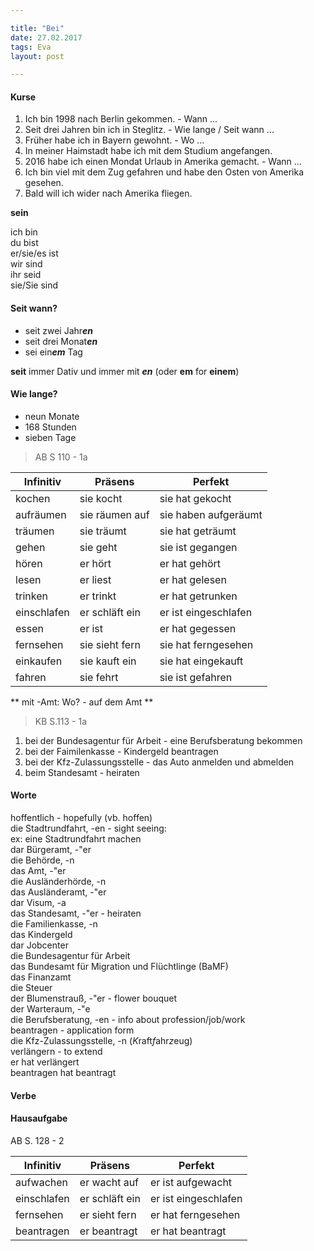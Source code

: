 ```yaml
---  

title: "Bei"
date: 27.02.2017    
tags: Eva  
layout: post  

--- 
```


#### Kurse

1. Ich bin 1998 nach Berlin gekommen. - Wann ...  
2. Seit drei Jahren bin ich in Steglitz. - Wie lange / Seit wann ...  
3. Früher habe ich in Bayern gewohnt. - Wo ...  
4. In meiner Haimstadt habe ich mit dem Studium angefangen.  
5. 2016 habe ich einen Mondat Urlaub in Amerika gemacht. - Wann ...  
6. Ich bin viel mit dem Zug gefahren und habe den Osten von Amerika gesehen.  
7. Bald will ich wider nach Amerika fliegen.  

**sein**  

ich bin  
du bist  
er/sie/es ist  
wir sind  
ihr seid  
sie/Sie sind  

#### Seit wann? 

- seit zwei Jahr***en***  
- seit drei Monat***en***  
- sei ein***em*** Tag  

**seit** immer Dativ und immer mit ***en*** (oder **em** for **einem**)


#### Wie lange?  

- neun Monate  
- 168 Stunden  
- sieben Tage  

> AB S 110 - 1a

|Infinitiv|Präsens|Perfekt|
|---------|-------|-|
|kochen|sie kocht|sie hat gekocht|
|aufräumen|sie räumen auf|sie haben aufgeräumt|
|träumen|sie träumt|sie hat geträumt|
|gehen|sie geht|sie ist gegangen|
|hören|er hört|er hat gehört|
|lesen|er liest|er hat gelesen|
|trinken|er trinkt|er hat getrunken|
|einschlafen|er schläft ein| er ist eingeschlafen|
|essen|er ist|er hat gegessen|
|fernsehen|sie sieht fern| sie hat ferngesehen|
|einkaufen|sie kauft ein|sie hat eingekauft|
|fahren|sie fehrt|sie ist gefahren|

** mit -Amt: Wo? - auf dem Amt  **  

> KB S.113 - 1a  

1. bei der Bundesagentur für Arbeit - eine Berufsberatung bekommen  
2. bei der Faimilenkasse - Kindergeld beantragen  
3. bei der Kfz-Zulassungsstelle - das Auto anmelden und abmelden  
4. beim Standesamt - heiraten


#### Worte

hoffentlich - hopefully  (vb. hoffen)  
die Stadtrundfahrt, -en - sight seeing:  
ex: eine Stadtrundfahrt machen  
dar Bürgeramt, -"er  
die Behörde, -n  
das Amt, -"er  
die Ausländerhörde, -n  
das Ausländeramt, -"er  
dar Visum, -a  
das Standesamt, -"er - heiraten  
die Familienkasse, -n  
das Kindergeld  
dar Jobcenter  
die Bundesagentur für Arbeit  
das Bundesamt für Migration und Flüchtlinge (BaMF)  
das Finanzamt  
die Steuer  
der Blumenstrauß, -"er - flower bouquet  
der Warteraum, -"e  
die Berufsberatung, -en - info about profession/job/work  
beantragen - application form  
die Kfz-Zulassungsstelle, -n (*K*raft*f*ahr*z*eug)  
verlängern - to extend  
 er hat verlängert  
beantragen
 hat beantragt  

#### Verbe

#### Hausaufgabe

AB S. 128 - 2

|Infinitiv|Präsens|Perfekt|
|---------|-------|-------|
|aufwachen|er wacht auf|er ist aufgewacht|
|einschlafen|er schläft ein|er ist eingeschlafen|
|fernsehen|er sieht fern| er hat ferngesehen|
|beantragen|er beantragt|er hat beantragt|